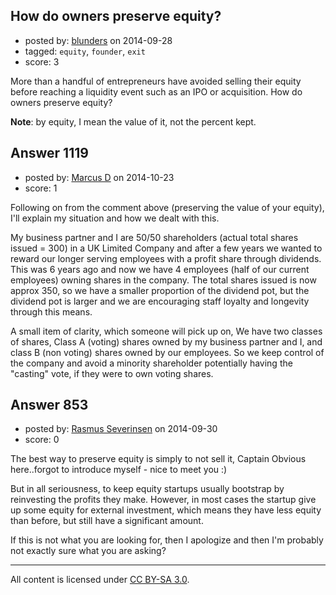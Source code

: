 ## How do owners preserve equity?

- posted by: [blunders](https://stackexchange.com/users/216182/blunders) on 2014-09-28
- tagged: `equity`, `founder`, `exit`
- score: 3

More than a handful of entrepreneurs have avoided selling their equity before reaching a liquidity event such as an IPO or acquisition. How do owners preserve equity?

**Note**: by equity, I mean the value of it, not the percent kept.


## Answer 1119

- posted by: [Marcus D](https://stackexchange.com/users/258531/marcus-d) on 2014-10-23
- score: 1

Following on from the comment above (preserving the value of your equity), I'll explain my situation and how we dealt with this. 

My business partner and I are 50/50 shareholders (actual total shares issued = 300) in a UK Limited Company and after a few years we wanted to reward our longer serving employees with a profit share through dividends. This was 6 years ago and now we have 4 employees (half of our current employees) owning shares in the company. The total shares issued is now approx 350, so we have a smaller proportion of the dividend pot, but the dividend pot is larger and we are encouraging staff loyalty and longevity through this means.

A small item of clarity, which someone will pick up on, We have two classes of shares, Class A (voting) shares owned by my business partner and I, and class B (non voting) shares owned by our employees. So we keep control of the company and avoid a minority shareholder potentially having the "casting" vote, if they were to own voting shares.


## Answer 853

- posted by: [Rasmus Severinsen](https://stackexchange.com/users/5103633/rasmus-severinsen) on 2014-09-30
- score: 0

The best way to preserve equity is simply to not sell it, Captain Obvious here..forgot to introduce myself -  nice to meet you :)

But in all seriousness, to keep equity startups usually bootstrap by reinvesting the profits they make. However, in most cases the startup give up some equity for external investment, which means they have less equity than before, but still have a significant amount. 

If this is not what you are looking for, then I apologize and then I'm probably not exactly sure what you are asking?



---

All content is licensed under [CC BY-SA 3.0](https://creativecommons.org/licenses/by-sa/3.0/).
